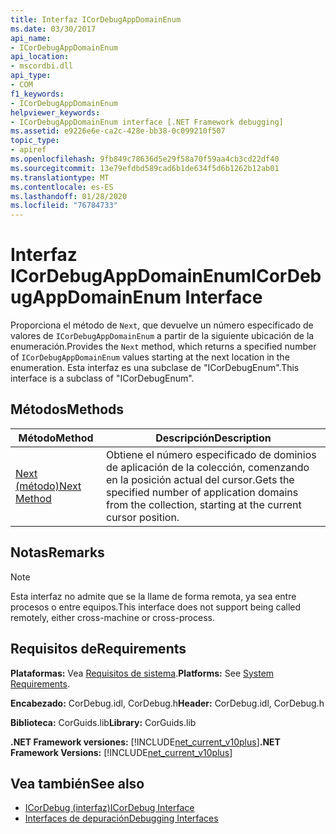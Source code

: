 ```yaml
---
title: Interfaz ICorDebugAppDomainEnum
ms.date: 03/30/2017
api_name:
- ICorDebugAppDomainEnum
api_location:
- mscordbi.dll
api_type:
- COM
f1_keywords:
- ICorDebugAppDomainEnum
helpviewer_keywords:
- ICorDebugAppDomainEnum interface [.NET Framework debugging]
ms.assetid: e9226e6e-ca2c-428e-bb38-0c099210f507
topic_type:
- apiref
ms.openlocfilehash: 9fb849c78636d5e29f58a70f59aa4cb3cd22df40
ms.sourcegitcommit: 13e79efdbd589cad6b1de634f5d6b1262b12ab01
ms.translationtype: MT
ms.contentlocale: es-ES
ms.lasthandoff: 01/28/2020
ms.locfileid: "76784733"
---
```

# <a name="icordebugappdomainenum-interface"></a><span data-ttu-id="b46fd-102">Interfaz ICorDebugAppDomainEnum</span><span class="sxs-lookup"><span data-stu-id="b46fd-102">ICorDebugAppDomainEnum Interface</span></span>

<span data-ttu-id="b46fd-103">Proporciona el método de `Next`, que devuelve un número especificado de valores de `ICorDebugAppDomainEnum` a partir de la siguiente ubicación de la enumeración.</span><span class="sxs-lookup"><span data-stu-id="b46fd-103">Provides the `Next` method, which returns a specified number of `ICorDebugAppDomainEnum` values starting at the next location in the enumeration.</span></span> <span data-ttu-id="b46fd-104">Esta interfaz es una subclase de "ICorDebugEnum".</span><span class="sxs-lookup"><span data-stu-id="b46fd-104">This interface is a subclass of "ICorDebugEnum".</span></span>  
  
## <a name="methods"></a><span data-ttu-id="b46fd-105">Métodos</span><span class="sxs-lookup"><span data-stu-id="b46fd-105">Methods</span></span>  
  
|<span data-ttu-id="b46fd-106">Método</span><span class="sxs-lookup"><span data-stu-id="b46fd-106">Method</span></span>|<span data-ttu-id="b46fd-107">Descripción</span><span class="sxs-lookup"><span data-stu-id="b46fd-107">Description</span></span>|  
|------------|-----------------|  
|[<span data-ttu-id="b46fd-108">Next (método)</span><span class="sxs-lookup"><span data-stu-id="b46fd-108">Next Method</span></span>](icordebugappdomainenum-next-method.md)|<span data-ttu-id="b46fd-109">Obtiene el número especificado de dominios de aplicación de la colección, comenzando en la posición actual del cursor.</span><span class="sxs-lookup"><span data-stu-id="b46fd-109">Gets the specified number of application domains from the collection, starting at the current cursor position.</span></span>|  
  
## <a name="remarks"></a><span data-ttu-id="b46fd-110">Notas</span><span class="sxs-lookup"><span data-stu-id="b46fd-110">Remarks</span></span>  
  
> [!NOTE]
> <span data-ttu-id="b46fd-111">Esta interfaz no admite que se la llame de forma remota, ya sea entre procesos o entre equipos.</span><span class="sxs-lookup"><span data-stu-id="b46fd-111">This interface does not support being called remotely, either cross-machine or cross-process.</span></span>  
  
## <a name="requirements"></a><span data-ttu-id="b46fd-112">Requisitos de</span><span class="sxs-lookup"><span data-stu-id="b46fd-112">Requirements</span></span>  
 <span data-ttu-id="b46fd-113">**Plataformas:** Vea [Requisitos de sistema](../../../../docs/framework/get-started/system-requirements.md).</span><span class="sxs-lookup"><span data-stu-id="b46fd-113">**Platforms:** See [System Requirements](../../../../docs/framework/get-started/system-requirements.md).</span></span>  
  
 <span data-ttu-id="b46fd-114">**Encabezado:** CorDebug.idl, CorDebug.h</span><span class="sxs-lookup"><span data-stu-id="b46fd-114">**Header:** CorDebug.idl, CorDebug.h</span></span>  
  
 <span data-ttu-id="b46fd-115">**Biblioteca:** CorGuids.lib</span><span class="sxs-lookup"><span data-stu-id="b46fd-115">**Library:** CorGuids.lib</span></span>  
  
 <span data-ttu-id="b46fd-116">**.NET Framework versiones:** [!INCLUDE[net_current_v10plus](../../../../includes/net-current-v10plus-md.md)]</span><span class="sxs-lookup"><span data-stu-id="b46fd-116">**.NET Framework Versions:** [!INCLUDE[net_current_v10plus](../../../../includes/net-current-v10plus-md.md)]</span></span>  
  
## <a name="see-also"></a><span data-ttu-id="b46fd-117">Vea también</span><span class="sxs-lookup"><span data-stu-id="b46fd-117">See also</span></span>

- [<span data-ttu-id="b46fd-118">ICorDebug (interfaz)</span><span class="sxs-lookup"><span data-stu-id="b46fd-118">ICorDebug Interface</span></span>](icordebug-interface.md)
- [<span data-ttu-id="b46fd-119">Interfaces de depuración</span><span class="sxs-lookup"><span data-stu-id="b46fd-119">Debugging Interfaces</span></span>](debugging-interfaces.md)
